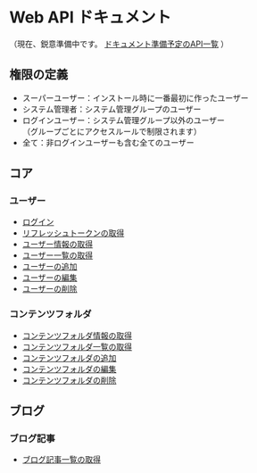 # Web API ドキュメント

（現在、鋭意準備中です。 [ドキュメント準備予定のAPI一覧](https://docs.google.com/spreadsheets/d/1YT5PuZQdDNU0wrZdqYbh74KuLSw1SIt4_EKwPWOfDKA/edit#gid=1129992221) ）

## 権限の定義
- スーパーユーザー：インストール時に一番最初に作ったユーザー
- システム管理者：システム管理グループのユーザー
- ログインユーザー：システム管理グループ以外のユーザー  
  （グループごとにアクセスルールで制限されます）
- 全て：非ログインユーザーも含む全てのユーザー

## コア
### ユーザー
- [ログイン](baser-core/users/login)
- [リフレッシュトークンの取得](baser-core/users/refresh_token)
- [ユーザー情報の取得](baser-core/users/view)
- [ユーザー一覧の取得](baser-core/users/index)
- [ユーザーの追加](baser-core/users/add)
- [ユーザーの編集](baser-core/users/edit)
- [ユーザーの削除](baser-core/users/delete)

### コンテンツフォルダ
- [コンテンツフォルダ情報の取得](baser_core/content_folders/view)
- [コンテンツフォルダ一覧の取得](baser_core/content_folders/index)
- [コンテンツフォルダの追加](baser_core/content_folders/add)
- [コンテンツフォルダの編集](baser_core/content_folders/edit)
- [コンテンツフォルダの削除](baser_core/content_folders/delete)

## ブログ
### ブログ記事
- [ブログ記事一覧の取得](bc-blog/blog_posts/index)
